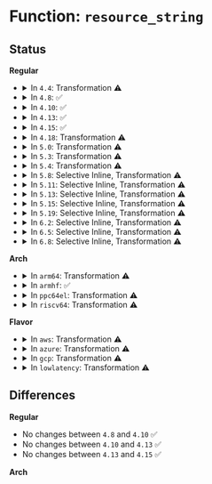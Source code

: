 # Function: <code>resource_string</code>

## Status
<b>Regular</b>
<ul>
<li>
<details>
<summary>In <code>4.4</code>: Transformation ⚠️</summary>

**Collision:** Unique Static

**Inline:** No

**Transformation:** True

**Instances:**

```
In lib/vsprintf.c (ffffffff813f43b0)
Location: lib/vsprintf.c:648
Inline: False
```
**Symbols:**

```
ffffffff813f43b0-ffffffff813f47af: resource_string.isra.14 (STB_LOCAL)
```
</details>
</li>
<li>
<details>
<summary>In <code>4.8</code>: ✅</summary>

```c
char *resource_string(char *buf, char *end, struct resource *res, struct printf_spec spec, const char *fmt);
```

**Collision:** Unique Static

**Inline:** No

**Transformation:** False

**Instances:**

```
In lib/vsprintf.c (ffffffff8143a030)
Location: lib/vsprintf.c:695
Inline: False
Direct callers:
  - lib/vsprintf.c:pointer
```
**Symbols:**

```
ffffffff8143a030-ffffffff8143a376: resource_string (STB_LOCAL)
```
</details>
</li>
<li>
<details>
<summary>In <code>4.10</code>: ✅</summary>

```c
char *resource_string(char *buf, char *end, struct resource *res, struct printf_spec spec, const char *fmt);
```

**Collision:** Unique Static

**Inline:** No

**Transformation:** False

**Instances:**

```
In lib/vsprintf.c (ffffffff81457010)
Location: lib/vsprintf.c:695
Inline: False
Direct callers:
  - lib/vsprintf.c:pointer
```
**Symbols:**

```
ffffffff81457010-ffffffff81457356: resource_string (STB_LOCAL)
```
</details>
</li>
<li>
<details>
<summary>In <code>4.13</code>: ✅</summary>

```c
char *resource_string(char *buf, char *end, struct resource *res, struct printf_spec spec, const char *fmt);
```

**Collision:** Unique Static

**Inline:** No

**Transformation:** False

**Instances:**

```
In lib/vsprintf.c (ffffffff818f88d0)
Location: lib/vsprintf.c:696
Inline: False
Direct callers:
  - lib/vsprintf.c:pointer
```
**Symbols:**

```
ffffffff818f88d0-ffffffff818f8c1a: resource_string (STB_LOCAL)
```
</details>
</li>
<li>
<details>
<summary>In <code>4.15</code>: ✅</summary>

```c
char *resource_string(char *buf, char *end, struct resource *res, struct printf_spec spec, const char *fmt);
```

**Collision:** Unique Static

**Inline:** No

**Transformation:** False

**Instances:**

```
In lib/vsprintf.c (ffffffff8197f3a0)
Location: lib/vsprintf.c:698
Inline: False
Direct callers:
  - lib/vsprintf.c:pointer
```
**Symbols:**

```
ffffffff8197f3a0-ffffffff8197f6ea: resource_string (STB_LOCAL)
```
</details>
</li>
<li>
<details>
<summary>In <code>4.18</code>: Transformation ⚠️</summary>

**Collision:** Unique Static

**Inline:** No

**Transformation:** True

**Instances:**

```
In lib/vsprintf.c (ffffffff819dcae0)
Location: lib/vsprintf.c:723
Inline: False
Direct callers:
  - lib/vsprintf.c:pointer
```
**Symbols:**

```
ffffffff819dcae0-ffffffff819dce40: resource_string.isra.6 (STB_LOCAL)
```
</details>
</li>
<li>
<details>
<summary>In <code>5.0</code>: Transformation ⚠️</summary>

**Collision:** Unique Static

**Inline:** No

**Transformation:** True

**Instances:**

```
In lib/vsprintf.c (ffffffff81a14f40)
Location: lib/vsprintf.c:841
Inline: False
Direct callers:
  - lib/vsprintf.c:pointer
```
**Symbols:**

```
ffffffff81a14f40-ffffffff81a152a0: resource_string.isra.5 (STB_LOCAL)
```
</details>
</li>
<li>
<details>
<summary>In <code>5.3</code>: Transformation ⚠️</summary>

**Collision:** Unique Static

**Inline:** No

**Transformation:** True

**Instances:**

```
In lib/vsprintf.c (ffffffff81a849f0)
Location: lib/vsprintf.c:954
Inline: False
Direct callers:
  - lib/vsprintf.c:pointer
```
**Symbols:**

```
ffffffff81a849f0-ffffffff81a84d58: resource_string.isra.0 (STB_LOCAL)
```
</details>
</li>
<li>
<details>
<summary>In <code>5.4</code>: Transformation ⚠️</summary>

**Collision:** Unique Static

**Inline:** No

**Transformation:** True

**Instances:**

```
In lib/vsprintf.c (ffffffff81abbc60)
Location: lib/vsprintf.c:963
Inline: False
Direct callers:
  - lib/vsprintf.c:pointer
```
**Symbols:**

```
ffffffff81abbc60-ffffffff81abbfc8: resource_string.isra.0 (STB_LOCAL)
```
</details>
</li>
<li>
<details>
<summary>In <code>5.8</code>: Selective Inline, Transformation ⚠️</summary>

**Collision:** Unique Static

**Inline:** Selective

**Transformation:** True

**Instances:**

```
In lib/vsprintf.c (ffffffff815f7b50)
Location: lib/vsprintf.c:1010
Inline: True
Direct callers:
  - lib/vsprintf.c:pointer
```
**Symbols:**

```
ffffffff815f7b50-ffffffff815f8273: resource_string.isra.0 (STB_LOCAL)
```
</details>
</li>
<li>
<details>
<summary>In <code>5.11</code>: Selective Inline, Transformation ⚠️</summary>

**Collision:** Unique Static

**Inline:** Selective

**Transformation:** True

**Instances:**

```
In lib/vsprintf.c (ffffffff8161c210)
Location: lib/vsprintf.c:1013
Inline: True
Direct callers:
  - lib/vsprintf.c:pointer
```
**Symbols:**

```
ffffffff8161c210-ffffffff8161c933: resource_string.isra.0 (STB_LOCAL)
```
</details>
</li>
<li>
<details>
<summary>In <code>5.13</code>: Selective Inline, Transformation ⚠️</summary>

**Collision:** Unique Static

**Inline:** Selective

**Transformation:** True

**Instances:**

```
In lib/vsprintf.c (ffffffff815ffa80)
Location: lib/vsprintf.c:1039
Inline: True
Direct callers:
  - lib/vsprintf.c:pointer
```
**Symbols:**

```
ffffffff815ffa80-ffffffff816001a3: resource_string.isra.0 (STB_LOCAL)
```
</details>
</li>
<li>
<details>
<summary>In <code>5.15</code>: Selective Inline, Transformation ⚠️</summary>

**Collision:** Unique Static

**Inline:** Selective

**Transformation:** True

**Instances:**

```
In lib/vsprintf.c (ffffffff8166d9a0)
Location: lib/vsprintf.c:1044
Inline: True
Direct callers:
  - lib/vsprintf.c:pointer
```
**Symbols:**

```
ffffffff8166d9a0-ffffffff8166e0c3: resource_string.isra.0 (STB_LOCAL)
```
</details>
</li>
<li>
<details>
<summary>In <code>5.19</code>: Selective Inline, Transformation ⚠️</summary>

**Collision:** Unique Static

**Inline:** Selective

**Transformation:** True

**Instances:**

```
In lib/vsprintf.c (ffffffff81787d40)
Location: lib/vsprintf.c:1040
Inline: True
Direct callers:
  - lib/vsprintf.c:pointer
```
**Symbols:**

```
ffffffff81787d40-ffffffff81788382: resource_string.isra.0 (STB_LOCAL)
```
</details>
</li>
<li>
<details>
<summary>In <code>6.2</code>: Selective Inline, Transformation ⚠️</summary>

**Collision:** Unique Static

**Inline:** Selective

**Transformation:** True

**Instances:**

```
In lib/vsprintf.c (ffffffff82045010)
Location: lib/vsprintf.c:1041
Inline: True
Direct callers:
  - lib/vsprintf.c:pointer
```
**Symbols:**

```
ffffffff82045010-ffffffff82045652: resource_string.isra.0 (STB_LOCAL)
```
</details>
</li>
<li>
<details>
<summary>In <code>6.5</code>: Selective Inline, Transformation ⚠️</summary>

**Collision:** Unique Static

**Inline:** Selective

**Transformation:** True

**Instances:**

```
In lib/vsprintf.c (ffffffff820c3650)
Location: lib/vsprintf.c:1041
Inline: True
Direct callers:
  - lib/vsprintf.c:pointer
```
**Symbols:**

```
ffffffff820c3650-ffffffff820c3c8f: resource_string.isra.0 (STB_LOCAL)
```
</details>
</li>
<li>
<details>
<summary>In <code>6.8</code>: Selective Inline, Transformation ⚠️</summary>

**Collision:** Unique Static

**Inline:** Selective

**Transformation:** True

**Instances:**

```
In lib/vsprintf.c (ffffffff8219dfd0)
Location: lib/vsprintf.c:1043
Inline: True
Direct callers:
  - lib/vsprintf.c:pointer
```
**Symbols:**

```
ffffffff8219dfd0-ffffffff8219e60f: resource_string.isra.0 (STB_LOCAL)
```
</details>
</li>
</ul>
<b>Arch</b>
<ul>
<li>
<details>
<summary>In <code>arm64</code>: Transformation ⚠️</summary>

**Collision:** Unique Static

**Inline:** No

**Transformation:** True

**Instances:**

```
In lib/vsprintf.c (ffff800010d961f8)
Location: lib/vsprintf.c:963
Inline: False
Direct callers:
  - lib/vsprintf.c:pointer
```
**Symbols:**

```
ffff800010d961f8-ffff800010d964f8: resource_string.isra.0 (STB_LOCAL)
```
</details>
</li>
<li>
<details>
<summary>In <code>armhf</code>: ✅</summary>

```c
char *resource_string(char *buf, char *end, struct resource *res, struct printf_spec spec, const char *fmt);
```

**Collision:** Unique Static

**Inline:** No

**Transformation:** False

**Instances:**

```
In lib/vsprintf.c (c0e91e40)
Location: lib/vsprintf.c:963
Inline: False
Direct callers:
  - lib/vsprintf.c:pointer
```
**Symbols:**

```
c0e91e40-c0e92224: resource_string (STB_LOCAL)
```
</details>
</li>
<li>
<details>
<summary>In <code>ppc64el</code>: Transformation ⚠️</summary>

**Collision:** Unique Static

**Inline:** No

**Transformation:** True

**Instances:**

```
In lib/vsprintf.c (c000000000edc320)
Location: lib/vsprintf.c:963
Inline: False
Direct callers:
  - lib/vsprintf.c:pointer
```
**Symbols:**

```
c000000000edc320-c000000000edc704: resource_string.isra.0 (STB_LOCAL)
```
</details>
</li>
<li>
<details>
<summary>In <code>riscv64</code>: Transformation ⚠️</summary>

**Collision:** Unique Static

**Inline:** No

**Transformation:** True

**Instances:**

```
In lib/vsprintf.c (ffffffe0008c0266)
Location: lib/vsprintf.c:963
Inline: False
Direct callers:
  - lib/vsprintf.c:pointer
```
**Symbols:**

```
ffffffe0008c0266-ffffffe0008c0588: resource_string.isra.0 (STB_LOCAL)
```
</details>
</li>
</ul>
<b>Flavor</b>
<ul>
<li>
<details>
<summary>In <code>aws</code>: Transformation ⚠️</summary>

**Collision:** Unique Static

**Inline:** No

**Transformation:** True

**Instances:**

```
In lib/vsprintf.c (ffffffff81a5aab0)
Location: lib/vsprintf.c:963
Inline: False
Direct callers:
  - lib/vsprintf.c:pointer
```
**Symbols:**

```
ffffffff81a5aab0-ffffffff81a5ae18: resource_string.isra.0 (STB_LOCAL)
```
</details>
</li>
<li>
<details>
<summary>In <code>azure</code>: Transformation ⚠️</summary>

**Collision:** Unique Static

**Inline:** No

**Transformation:** True

**Instances:**

```
In lib/vsprintf.c (ffffffff81a17b90)
Location: lib/vsprintf.c:963
Inline: False
Direct callers:
  - lib/vsprintf.c:pointer
```
**Symbols:**

```
ffffffff81a17b90-ffffffff81a17ef8: resource_string.isra.0 (STB_LOCAL)
```
</details>
</li>
<li>
<details>
<summary>In <code>gcp</code>: Transformation ⚠️</summary>

**Collision:** Unique Static

**Inline:** No

**Transformation:** True

**Instances:**

```
In lib/vsprintf.c (ffffffff81ac6ea0)
Location: lib/vsprintf.c:963
Inline: False
Direct callers:
  - lib/vsprintf.c:pointer
```
**Symbols:**

```
ffffffff81ac6ea0-ffffffff81ac7208: resource_string.isra.0 (STB_LOCAL)
```
</details>
</li>
<li>
<details>
<summary>In <code>lowlatency</code>: Transformation ⚠️</summary>

**Collision:** Unique Static

**Inline:** No

**Transformation:** True

**Instances:**

```
In lib/vsprintf.c (ffffffff81ad3380)
Location: lib/vsprintf.c:963
Inline: False
Direct callers:
  - lib/vsprintf.c:pointer
```
**Symbols:**

```
ffffffff81ad3380-ffffffff81ad36e8: resource_string.isra.0 (STB_LOCAL)
```
</details>
</li>
</ul>

## Differences
<b>Regular</b>
<ul>
<li>
No changes between <code>4.8</code> and <code>4.10</code> ✅
</li>
<li>
No changes between <code>4.10</code> and <code>4.13</code> ✅
</li>
<li>
No changes between <code>4.13</code> and <code>4.15</code> ✅
</li>
</ul>
<b>Arch</b>
<ul>
</ul>
